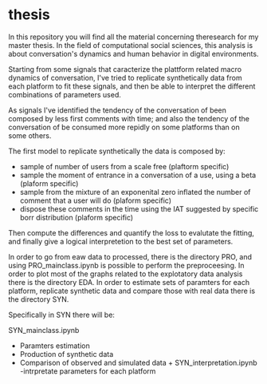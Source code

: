 # thesis
In this repository you will find all the material concerning theresearch for my  master thesis.
In the field of computational social sciences, this analysis is about conversation's dynamics and human behavior in digital environments.
 
Starting from some signals that caracterize the plattform related macro dynamics of conversation, I've tried to replicate synthetically data  from each platform to fit these signals, and then be able to interpret the different combinations of parameters used.

As  signals I've identified the tendency of the conversation of been composed by less first comments with time; and also the tendency of the conversation of be consumed more repidly on some platforms than on some others. 

The first model to replicate  synthetically the data is composed by: 
- sample of number of users from a scale free (plaftorm specific)
- sample the moment of entrance in a conversation of a use, using a beta (plaform specific)
- sample from the mixture of an exponenital zero inflated the number of comment that a user will do (plaform specific)
- dispose these comments in the time using the IAT suggested by specific borr distribution (plaform specific)

Then compute the differences and quantify the loss to evalutate the fitting, and finally give a logical interpretetion to the  best set of parameters.

In order to go from eaw data to processed, there is the directory PRO, and using PRO_mainclass.ipynb is possible to perform the preproceesing.
In order to plot most of the graphs related to the explotatory data analysis there is the directory EDA.
In order to estimate sets of paramters for each platform, replicate synthetic data and compare those with real data there is the directory SYN.

Specifically in SYN there will  be: 

SYN_mainclass.ipynb
- Paramters estimation
- Production of synthetic data
- Comparison of observed and simulated data
  +
SYN_interpretation.ipynb
-intrpretate parameters for each platform 
